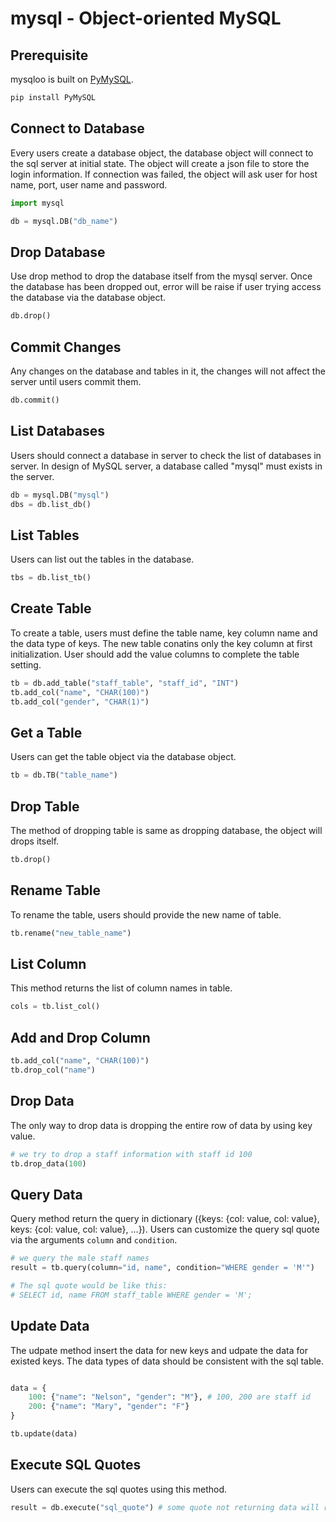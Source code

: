 # mysql - Object-oriented MySQL

## Prerequisite

mysqloo is built on [PyMySQL](https://pypi.org/project/PyMySQL/).

```bash
pip install PyMySQL
```

## Connect to Database

Every users create a database object, the database object will connect to the sql server at initial state. The object will create a json file to store the login information. If connection was failed, the object will ask user for host name, port, user name and password.

```python
import mysql

db = mysql.DB("db_name")
```

## Drop Database

Use drop method to drop the database itself from the mysql server. Once the database has been dropped out, error will be raise if user trying access the database via the database object.

```python
db.drop()
```

## Commit Changes

Any changes on the database and tables in it, the changes will not affect the server until users commit them.

```python
db.commit()
```

## List Databases

Users should connect a database in server to check the list of databases in server. In design of MySQL server, a database called "mysql" must exists in the server.

```python
db = mysql.DB("mysql")
dbs = db.list_db()
```

## List Tables

Users can list out the tables in the database.

```python
tbs = db.list_tb()
```

## Create Table

To create a table, users must define the table name, key column name and the data type of keys. The new table conatins only the key column at first initialization. User should add the value columns to complete the table setting.

```python
tb = db.add_table("staff_table", "staff_id", "INT")
tb.add_col("name", "CHAR(100)")
tb.add_col("gender", "CHAR(1)")
```

## Get a Table

Users can get the table object via the database object.

```python
tb = db.TB("table_name")
```

## Drop Table

The method of dropping table is same as dropping database, the object will drops itself.

```python
tb.drop()
```

## Rename Table

To rename the table, users should provide the new name of table.

```python
tb.rename("new_table_name")
```

## List Column

This method returns the list of column names in table.

```python
cols = tb.list_col()
```

## Add and Drop Column

```python
tb.add_col("name", "CHAR(100)")
tb.drop_col("name")
```

## Drop Data

The only way to drop data is dropping the entire row of data by using key value.

```python
# we try to drop a staff information with staff id 100
tb.drop_data(100)
```

## Query Data

Query method return the query in dictionary ({keys: {col: value, col: value}, keys: {col: value, col: value}, ...}). Users can customize the query sql quote via the arguments `column` and `condition`.

```python
# we query the male staff names
result = tb.query(column="id, name", condition="WHERE gender = 'M'")

# The sql quote would be like this:
# SELECT id, name FROM staff_table WHERE gender = 'M';
```

## Update Data

The udpate method insert the data for new keys and udpate the data for existed keys. The data types of data should be consistent with the sql table.

```python

data = {
    100: {"name": "Nelson", "gender": "M"}, # 100, 200 are staff id
    200: {"name": "Mary", "gender": "F"}
}

tb.update(data)
```

## Execute SQL Quotes

Users can execute the sql quotes using this method.

```python
result = db.execute("sql_quote") # some quote not returning data will return None
```
